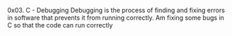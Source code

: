 0x03. C - Debugging
Debugging is the process of finding and fixing errors in software that prevents it from running correctly.
Am fixing some bugs in C so that the code can run correctly
